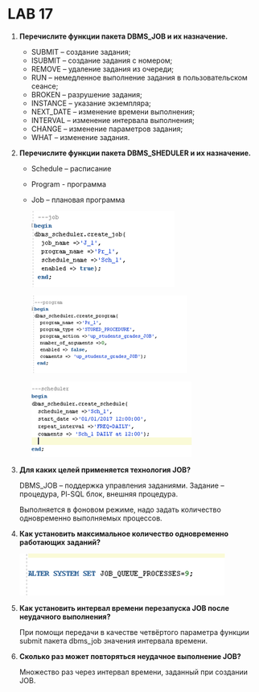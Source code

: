 # LAB 17

1. **Перечислите функции пакета DBMS_JOB и их назначение.**
    - SUBMIT – создание задания;
    - ISUBMIT – создание задания с номером;
    - REMOVE – удаление задания из очереди;
    - RUN – немедленное выполнение задания в пользовательском сеансе;
    - BROKEN – разрушение задания;
    - INSTANCE – указание экземпляра;
    - NEXT_DATE – изменение времени выполнения;
    - INTERVAL – изменение интервала выполнения;
    - CHANGE – изменение параметров задания;
    - WHAT – изменение задания.
2. **Перечислите функции пакета DBMS_SHEDULER и их назначение.**
    - Schedule – расписание
    - Program - программа
    - Job – плановая программа
        
        ![Untitled](LAB%2017/Untitled.png)
        
        ![Untitled](LAB%2017/Untitled%201.png)
        
        ![Untitled](LAB%2017/Untitled%202.png)
        
3. **Для каких целей применяется технология JOB?**
    
    DBMS_JOB – поддержка управления заданиями. Задание – процедура, Pl-SQL блок, внешняя процедура.
    
    Выполняется в фоновом режиме, надо задать количество одновременно выполняемых процессов.
    
4. **Как установить максимальное количество одновременно работающих заданий?**
    
    ![Untitled](LAB%2017/Untitled%203.png)
    
5. **Как установить интервал времени перезапуска JOB после неудачного выполнения?**
    
    При помощи передачи в качестве четвёртого параметра функции submit пакета dbms_job значения интервала времени.
    
6. **Сколько раз может повторяться неудачное выполнение JOB?**
    
    Множество раз через интервал времени, заданный при создании JOB.